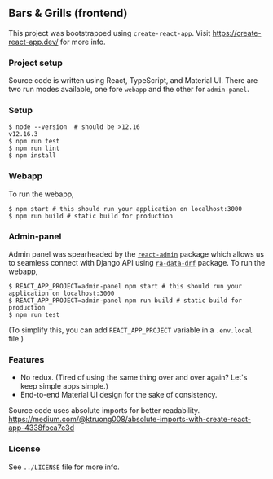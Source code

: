 ## Bars & Grills (frontend)

This project was bootstrapped using `create-react-app`. Visit https://create-react-app.dev/ for more info.


### Project setup
Source code is written using React, TypeScript, and Material UI. There are two run modes available, one fore `webapp` and the other for `admin-panel`.

### Setup
```shell script
$ node --version  # should be >12.16
v12.16.3
$ npm run test
$ npm run lint
$ npm install
```

### Webapp
To run the webapp,  
```shell script
$ npm start # this should run your application on localhost:3000
$ npm run build # static build for production
```

### Admin-panel
Admin panel was spearheaded by the [`react-admin`](https://marmelab.com/react-admin/Tutorial.html) package which allows us to seamless connect with Django API using [`ra-data-drf`](https://github.com/synaptic-cl/ra-data-drf/) package.
To run the webapp,  
```shell script
$ REACT_APP_PROJECT=admin-panel npm start # this should run your application on localhost:3000
$ REACT_APP_PROJECT=admin-panel npm run build # static build for production
$ npm run test
```

(To simplify this, you can add `REACT_APP_PROJECT` variable in a `.env.local` file.)

### Features
* No redux. (Tired of using the same thing over and over again? Let's keep simple apps simple.)
* End-to-end Material UI design for the sake of consistency.

Source code uses absolute imports for better readability.
https://medium.com/@ktruong008/absolute-imports-with-create-react-app-4338fbca7e3d


### License
See `../LICENSE` file for more info.

